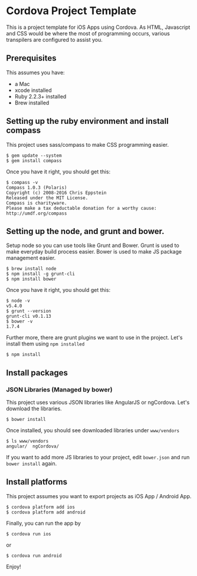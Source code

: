 
# Cordova Project Template

This is a project template for iOS Apps using Cordova.
As HTML, Javascript and CSS would be where the most of programming occurs,
various transpilers are configured to assist you.

## Prerequisites

This assumes you have:

* a Mac
* xcode installed
* Ruby 2.2.3+ installed
* Brew installed

## Setting up the ruby environment and install compass

This project uses sass/compass to make CSS programming easier.

```
$ gem update --system
$ gem install compass
```

Once you have it right, you should get this:
```
$ compass -v
Compass 1.0.3 (Polaris)
Copyright (c) 2008-2016 Chris Eppstein
Released under the MIT License.
Compass is charityware.
Please make a tax deductable donation for a worthy cause: http://umdf.org/compass
```

## Setting up the node, and grunt and bower.

Setup node so you can use tools like Grunt and Bower.
Grunt is used to make everyday build process easier.
Bower is used to make JS package management easier.

```
$ brew install node
$ npm install -g grunt-cli
$ npm install bower
```

Once you have it right, you should get this:
```
$ node -v
v5.4.0
$ grunt --version
grunt-cli v0.1.13
$ bower -v
1.7.4
```

Further more, there are grunt plugins we want to use in the project.
Let's install them using `npm installed`

```
$ npm install
```

## Install packages

### JSON Libraries (Managed by bower)

This project uses various JSON libraries like AngularJS or ngCordova.
Let's download the libraries.

```
$ bower install
```

Once installed, you should see downloaded libraries under `www/vendors`

```
$ ls www/vendors
angular/  ngCordova/
```

If you want to add more JS libraries to your project, edit `bower.json` and run `bower install` again.

## Install platforms

This project assumes you want to export projects as iOS App / Android App.

```
$ cordova platform add ios
$ cordova platform add android
```

Finally, you can run the app by

```
$ cordova run ios
```

or 

```
$ cordova run android
```

Enjoy!
